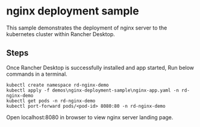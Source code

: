 # nginx deployment sample

This sample demonstrates the deployment of nginx server to the kubernetes cluster within Rancher Desktop.

## Steps

Once Rancher Desktop is successfully installed and app started, Run below commands in a terminal.

```
kubectl create namespace rd-nginx-demo
kubectl apply -f demos\nginx-deployment-sample\nginx-app.yaml -n rd-nginx-demo
kubectl get pods -n rd-nginx-demo
kubectl port-forward pods/<pod-id> 8080:80 -n rd-nginx-demo

```
Open localhost:8080 in browser to view nginx server landing page.
